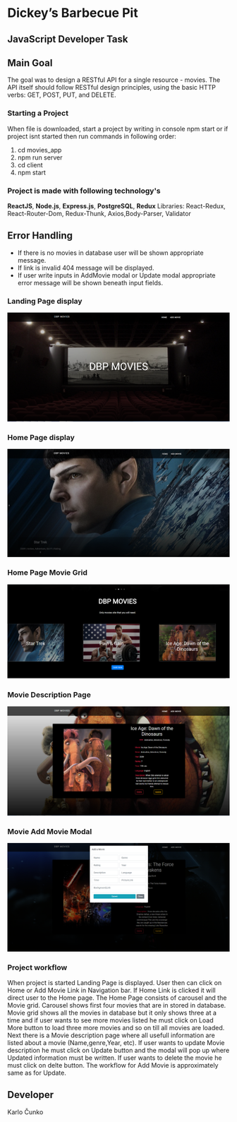   # Dickey’s Barbecue Pit 
   ## JavaScript Developer Task
## Main Goal
The goal was to design a RESTful API for a single resource - movies. The API itself should
follow RESTful design principles, using the basic HTTP verbs: GET, POST, PUT, and
DELETE.

### Starting a Project
When file is downloaded, start a project by writing in console npm start or if project isnt started then run commands in following order: 
1. cd movies_app
2. npm run server
3. cd client
4. npm start

### Project is made with following technology's 
**ReactJS**, **Node.js**, **Express.js**, **PostgreSQL**, **Redux**
Libraries: React-Redux, React-Router-Dom, Redux-Thunk, Axios,Body-Parser, Validator

## Error Handling
- If there is no movies in database user will be shown appropriate message.
- If link is invalid 404 message will be displayed.
- If user write inputs in AddMovie modal or Update modal appropriate error message will be shown beneath input fields.



### Landing Page display
![Landing Page](https://github.com/kcunko1996/IOLAP_Movies_App/blob/master/git_App_Pictures/Movies_landing.PNG)

### Home Page display

![Home Page](https://github.com/kcunko1996/IOLAP_Movies_App/blob/master/git_App_Pictures/Movies_Home.PNG)


### Home Page Movie Grid
![Home Page Movie Grid](https://github.com/kcunko1996/IOLAP_Movies_App/blob/master/git_App_Pictures/Movies_Home_1.PNG)

### Movie Description Page

![Movie Description Page](https://github.com/kcunko1996/IOLAP_Movies_App/blob/master/git_App_Pictures/Movies_Description.PNG)

### Movie Add Movie Modal

![Add Movie Modal](https://github.com/kcunko1996/IOLAP_Movies_App/blob/master/git_App_Pictures/Movies_AddMoive.PNG)

### Project workflow
When project is started Landing Page is displayed. User then can click on Home or Add Movie Link in Navigation bar. If Home Link is clicked it will direct user to the Home page. The Home Page consists of carousel and the Movie grid. Carousel shows first four movies that are in stored in database. Movie grid shows all the movies in database but it only shows three at a time and if user wants to see more movies listed he must click on Load More button to load three more movies and so on till all movies are loaded. Next there is a  Movie description page where  all usefull information are listed about a movie (Name,genre,Year, etc). If user wants to update Movie description he must click on Update button and the modal will pop up where Updated information must be written. If user wants to delete the movie he must click on delte button. The workflow for Add Movie is approximately same as for Update.

## Developer 
Karlo Čunko
